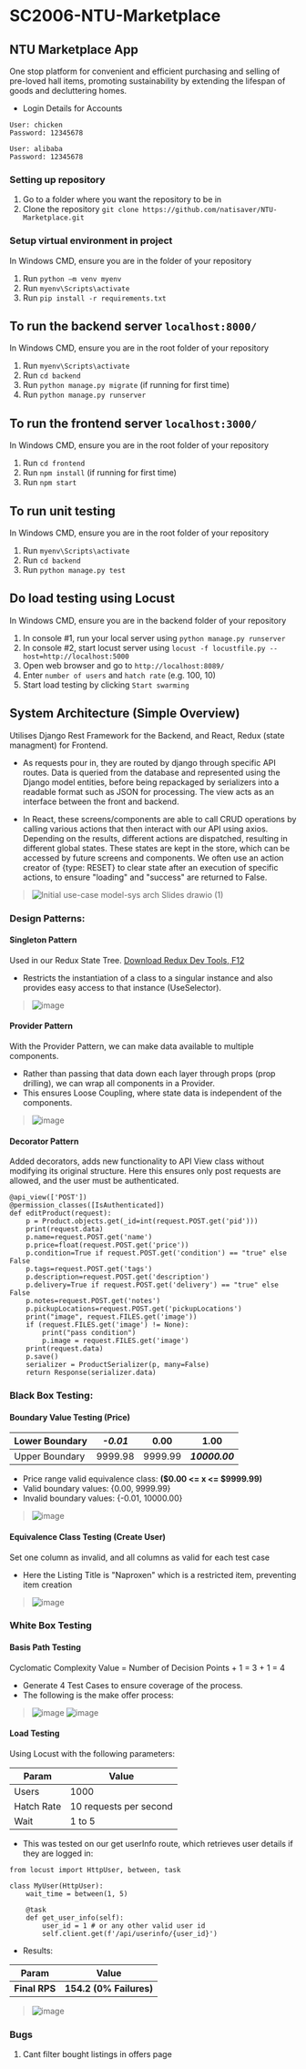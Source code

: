 # SC2006-NTU-Marketplace
## NTU Marketplace App
One stop platform for convenient and efficient purchasing and selling of pre-loved hall items, promoting sustainability by extending the lifespan of goods and decluttering homes.

- Login Details for Accounts

```
User: chicken
Password: 12345678

User: alibaba
Password: 12345678
```

### Setting up repository

1. Go to a folder where you want the repository to be in
2. Clone the repository
`git clone https://github.com/natisaver/NTU-Marketplace.git`

### Setup virtual environment in project

In Windows CMD, ensure you are in the folder of your repository

1. Run `python –m venv myenv`
2. Run `myenv\Scripts\activate` 
3. Run `pip install -r requirements.txt`

## To run the backend server `localhost:8000/`
In Windows CMD, ensure you are in the root folder of your repository
1. Run `myenv\Scripts\activate` 
2. Run `cd backend` 
3. Run `python manage.py migrate` (if running for first time)
4. Run `python manage.py runserver`

## To run the frontend server `localhost:3000/`
In Windows CMD, ensure you are in the root folder of your repository
1. Run `cd frontend` 
2. Run `npm install` (if running for first time)
3. Run `npm start`

## To run unit testing
In Windows CMD, ensure you are in the root folder of your repository
1. Run `myenv\Scripts\activate` 
2. Run `cd backend` 
3. Run `python manage.py test`

## Do load testing using Locust
In Windows CMD, ensure you are in the backend folder of your repository
1. In console #1, run your local server using `python manage.py runserver`
2. In console #2, start locust server using `locust -f locustfile.py --host=http://localhost:5000`
3. Open web browser and go to `http://localhost:8089/`
4. Enter `number of users` and `hatch rate` (e.g. 100, 10)
5. Start load testing by clicking `Start swarming`

## System Architecture (Simple Overview)
Utilises Django Rest Framework for the Backend, and React, Redux (state managment) for Frontend.
- As requests pour in, they are routed by django through specific API routes. Data is queried from the database and represented using the Django model entities, before being repackaged by serializers into a readable format such as JSON for processing. The view acts as an interface between the front and backend.

- In React, these screens/components are able to call CRUD operations by calling various actions that then interact with our API using axios. Depending on the results, different actions are dispatched, resulting in different global states. These states are kept in the store, which can be accessed by future screens and components. We often use an action creator of {type: RESET} to clear state after an execution of specific actions, to ensure "loading" and "success" are returned to False.

> ![Initial use-case model-sys arch Slides drawio (1)](https://user-images.githubusercontent.com/64686163/230790692-9ad2954e-116d-4d96-97aa-6ddfa2962521.png)

### Design Patterns:
#### Singleton Pattern
Used in our Redux State Tree. [Download Redux Dev Tools, F12](https://chrome.google.com/webstore/detail/redux-devtools/lmhkpmbekcpmknklioeibfkpmmfibljd?hl=en)
- Restricts the instantiation of a class to a singular instance and also provides easy access to that instance (UseSelector).
> ![image](https://user-images.githubusercontent.com/64686163/230888895-2b698a84-1cd5-4d01-b160-166b347e1a77.png)

#### Provider Pattern
With the Provider Pattern, we can make data available to multiple components.
- Rather than passing that data down each layer through props (prop drilling), we can wrap all components in a Provider.
- This ensures Loose Coupling, where state data is independent of the components.
> ![image](https://user-images.githubusercontent.com/64686163/230885355-6a7ce5e4-c1cf-4056-974f-a47b22d3c03b.png)

#### Decorator Pattern
Added decorators, adds new functionality to API View class without modifying its original structure. Here this ensures only post requests are allowed, and the user must be authenticated.
```
@api_view(['POST'])
@permission_classes([IsAuthenticated])
def editProduct(request):
    p = Product.objects.get(_id=int(request.POST.get('pid')))
    print(request.data)
    p.name=request.POST.get('name')
    p.price=float(request.POST.get('price'))
    p.condition=True if request.POST.get('condition') == "true" else False
    p.tags=request.POST.get('tags')
    p.description=request.POST.get('description')
    p.delivery=True if request.POST.get('delivery') == "true" else False
    p.notes=request.POST.get('notes')
    p.pickupLocations=request.POST.get('pickupLocations')
    print("image", request.FILES.get('image'))
    if (request.FILES.get('image') != None): 
        print("pass condition")
        p.image = request.FILES.get('image')
    print(request.data)
    p.save()
    serializer = ProductSerializer(p, many=False)
    return Response(serializer.data)
```


### Black Box Testing:
#### Boundary Value Testing (Price)
| Lower Boundary         | **_-0.01_** | 0.00    | 1.00           |
|------------------------|-------------|---------|----------------|
| Upper Boundary         | 9999.98     | 9999.99 | **_10000.00_** |

- Price range valid equivalence class: **($0.00 <= x <= $9999.99)**
- Valid boundary values: {0.00, 9999.99}
- Invalid boundary values: {-0.01, 10000.00}
> ![image](https://user-images.githubusercontent.com/64686163/230882010-5ae9c59c-22ed-440d-ae06-b179e53d4bb4.png)

#### Equivalence Class Testing (Create User)
Set one column as invalid, and all columns as valid for each test case
- Here the Listing Title is "Naproxen" which is a restricted item, preventing item creation
> ![image](https://user-images.githubusercontent.com/64686163/230886771-fd5e41f1-ab8c-4797-b385-2e7bfde7713d.png)

### White Box Testing
####  Basis Path Testing
Cyclomatic Complexity Value = Number of Decision Points + 1 = 3 + 1 = 4
- Generate 4 Test Cases to ensure coverage of the process.
- The following is the make offer process:
> ![image](https://user-images.githubusercontent.com/64686163/230882301-27112973-5c41-43e4-98b8-5de9b4cc0f92.png)
> ![image](https://user-images.githubusercontent.com/64686163/230882339-e8b3ca4d-330b-4caa-9960-fd9f7dde69c4.png)

#### Load Testing
Using Locust with the following parameters:

| Param         | Value                  |
|---------------|------------------------|
| Users         | 1000                   |
| Hatch Rate    | 10 requests per second |
| Wait          | 1 to 5                 |


- This was tested on our get userInfo route, which retrieves user details if they are logged in:
```
from locust import HttpUser, between, task

class MyUser(HttpUser):
    wait_time = between(1, 5)

    @task
    def get_user_info(self):
        user_id = 1 # or any other valid user id
        self.client.get(f'/api/userinfo/{user_id}')
```

- Results:

| Param         | Value                  |
|---------------|------------------------|
| **Final RPS** | **154.2 (0% Failures)** |

> ![image](https://user-images.githubusercontent.com/64686163/230887659-94bf6319-fa2c-4657-9c48-5c5851e292d7.png)



### Bugs
1. Cant filter bought listings in offers page
